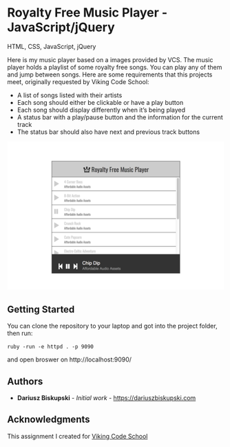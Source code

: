 # Royalty Free Music Player - JavaScript/jQuery

HTML, CSS, JavaScript, jQuery

Here is my music player based on a images provided by VCS. The music player holds a playlist of some royalty free songs. You can play any of them and jump between songs. Here are some requirements that this projects meet, originally requested by Viking Code School:
- A list of songs listed with their artists
- Each song should either be clickable or have a play button
- Each song should display differently when it’s being played
- A status bar with a play/pause button and the information for the current track
- The status bar should also have next and previous track buttons


![Music Player](music_player.png)

## Getting Started

You can clone the repository to your laptop and got into the project folder, then run:

```
ruby -run -e httpd . -p 9090

```

and open broswer on http://localhost:9090/

## Authors

* **Dariusz Biskupski** - *Initial work* - https://dariuszbiskupski.com


## Acknowledgments

This assignment I created for [Viking Code School](https://www.vikingcodeschool.com/)
